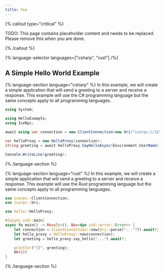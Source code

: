 ```yaml
---
title: Foo
---
```




{% callout type="critical" %}

TODO: This page contains placeholder content and needs to be replaced. Please remove this when you are done.

{% /callout %}

{% language-selector languages=["csharp", "rust"] /%}

## A Simple Hello World Example

{% language-section language="csharp" %}
In this example, we will create a simple application that will send a greeting to a server and receive a response.
This example will use the C# programming language but the same concepts apply to all programming languages.

```csharp
using System;

using HelloExample;
using IceRpc;

await using var connection = new ClientConnection(new Uri("icerpc://127.0.0.1"));

var helloProxy = new HelloProxy(connection);
string greeting = await helloProxy.SayHelloAsync(Environment.UserName);

Console.WriteLine(greeting);
```

{% /language-section %}

{% language-section language="rust" %}
In this example, we will create a simple application that will send a greeting to a server and receive a response.
This example will use the Rust programming language but the same concepts apply to all programming languages.

```rust
use icerpc::ClientConnection;
use icerpc::Uri;

use hello::HelloProxy;

#[async_std::main]
async fn main() -> Result<(), Box<dyn std::error::Error>> {
    let connection = ClientConnection::new(Uri::parse("..."?)).await?;
    let hello_proxy = HelloProxy::new(connection);
    let greeting = hello_proxy.say_hello("...").await?;

    println!("{}", greeting);
    Ok(())
}
```

{% /language-section %}
